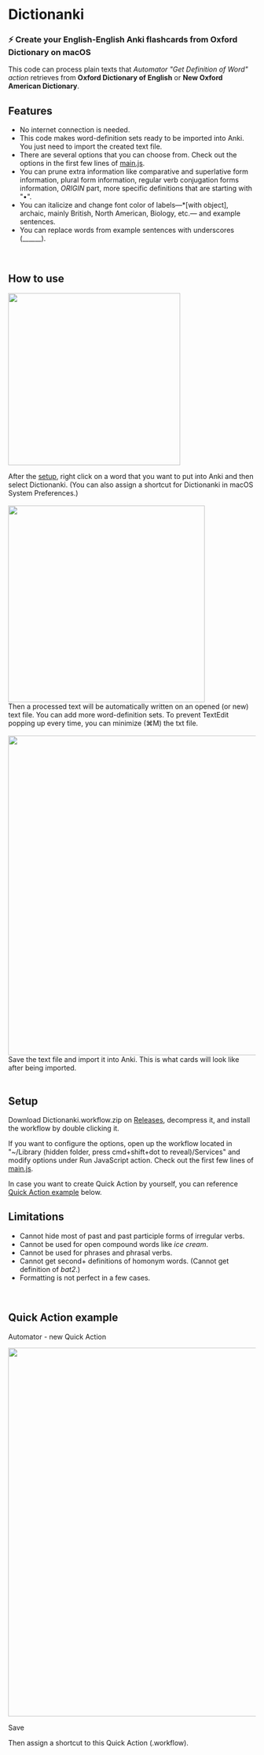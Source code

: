 # Dictionanki

### ⚡️ Create your English-English Anki flashcards from Oxford Dictionary on macOS
  
This code can process plain texts that *Automator "Get Definition of Word" action* retrieves from **Oxford Dictionary of English** or **New Oxford American Dictionary**.

## Features
- No internet connection is needed.
- This code makes word-definition sets ready to be imported into Anki. You just need to import the created text file.
- There are several options that you can choose from. Check out the options in the first few lines of [main.js](https://github.com/seungwoochoe/dictionanki/blob/main/main.js).
- You can prune extra information like comparative and superlative form information, plural form information, regular verb conjugation forms information,  *ORIGIN* part, more specific definitions that are starting with "•".
- You can italicize and change font color of labels—*[with object], archaic, mainly British, North American, Biology, etc.— and example sentences.
- You can replace words from example sentences with underscores (______).
<br/>

## How to use
<img src="https://github.com/seungwoochoe/dictionanki/blob/main/images/1.jpg" width="350">  

After the [setup](https://github.com/seungwoochoe/dictionanki#Setup), right click on a word that you want to put into Anki and then select Dictionanki.
(You can also assign a shortcut for Dictionanki in macOS System Preferences.)
<br/>
<br/>
<img src="https://github.com/seungwoochoe/dictionanki/blob/main/images/2.png" width="400">  
Then a processed text will be automatically written on an opened (or new) text file. You can add more word-definition sets. To prevent TextEdit popping up every time, you can minimize (⌘M) the txt file.
<br/>
<br/>
<img src="https://github.com/seungwoochoe/dictionanki/blob/main/images/3-1.png" width="650">  
Save the text file and import it into Anki. This is what cards will look like after being imported.
<br/>
<br/>

## Setup
Download Dictionanki.workflow.zip on [Releases](https://github.com/seungwoochoe/dictionanki/releases), decompress it, and install the workflow by double clicking it.

If you want to configure the options, open up the workflow located in "~/Library (hidden folder, press cmd+shift+dot to reveal)/Services" and modify options under Run JavaScript action. Check out the first few lines of [main.js](https://github.com/seungwoochoe/dictionanki/blob/main/main.js).

In case you want to create Quick Action by yourself, you can reference [Quick Action example](https://github.com/seungwoochoe/dictionanki#quick-action-example) below.
<br/>

## Limitations
- Cannot hide most of past and past participle forms of irregular verbs.
- Cannot be used for open compound words like *ice cream*.
- Cannot be used for phrases and phrasal verbs.
- Cannot get second+ definitions of homonym words. (Cannot get definition of *bat2*.)
- Formatting is not perfect in a few cases.
<br/>

## Quick Action example
  
Automator - new Quick Action  
  
<img src="https://github.com/seungwoochoe/dictionanki/blob/main/images/4.png" width="750">  
  
Save
  
Then assign a shortcut to this Quick Action (.workflow).
